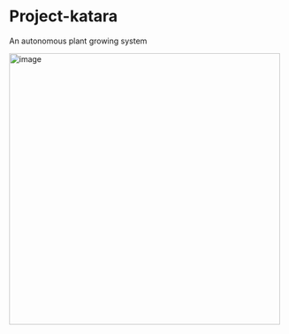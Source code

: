 # Project-katara
An autonomous plant growing system

<img width="490" alt="image" src="https://github.com/driesnuttin25/Project-katara/assets/114076101/3326ca5d-1bb0-4898-a08d-fcb62882689c">
